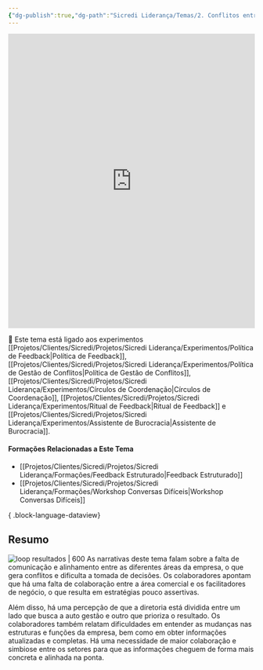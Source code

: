 ```yaml
---
{"dg-publish":true,"dg-path":"Sicredi Liderança/Temas/2. Conflitos entre áreas.md","permalink":"/Sicredi Liderança/Temas/2. Conflitos entre áreas/"}
---
```


<iframe src="https://embed.kumu.io/185807d913d7384da64796c827260a33" width="100%" height="600" frameborder="0"></iframe>

🔗 Este tema está ligado aos experimentos [[Projetos/Clientes/Sicredi/Projetos/Sicredi Liderança/Experimentos/Política de Feedback\|Política de Feedback]], [[Projetos/Clientes/Sicredi/Projetos/Sicredi Liderança/Experimentos/Política de Gestão de Conflitos\|Política de Gestão de Conflitos]], [[Projetos/Clientes/Sicredi/Projetos/Sicredi Liderança/Experimentos/Círculos de Coordenação\|Círculos de Coordenação]], [[Projetos/Clientes/Sicredi/Projetos/Sicredi Liderança/Experimentos/Ritual de Feedback\|Ritual de Feedback]] e [[Projetos/Clientes/Sicredi/Projetos/Sicredi Liderança/Experimentos/Assistente de Burocracia\|Assistente de Burocracia]].

#### Formações Relacionadas a Este Tema
- [[Projetos/Clientes/Sicredi/Projetos/Sicredi Liderança/Formações/Feedback Estruturado\|Feedback Estruturado]]
- [[Projetos/Clientes/Sicredi/Projetos/Sicredi Liderança/Formações/Workshop Conversas Difíceis\|Workshop Conversas Difíceis]]

{ .block-language-dataview}


## Resumo

![loop resultados | 600 ](https://scrdmapa.netlify.app/img/conflitos_entre_areas.png)
As narrativas deste tema falam sobre a falta de comunicação e alinhamento entre as diferentes áreas da empresa, o que gera conflitos e dificulta a tomada de decisões. Os colaboradores apontam que há uma falta de colaboração entre a área comercial e os facilitadores de negócio, o que resulta em estratégias pouco assertivas. 

Além disso, há uma percepção de que a diretoria está dividida entre um lado que busca a auto gestão e outro que prioriza o resultado. Os colaboradores também relatam dificuldades em entender as mudanças nas estruturas e funções da empresa, bem como em obter informações atualizadas e completas. Há uma necessidade de maior colaboração e simbiose entre os setores para que as informações cheguem de forma mais concreta e alinhada na ponta. 
